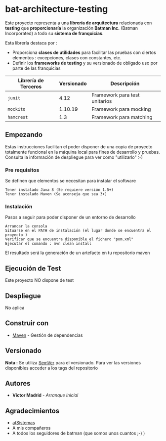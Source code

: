# bat-architecture-testing

Este proyecto representa a una **librería de arquitectura** relacionada con **testing** que **proporcionaría** la organización **Batman Inc.** (Batman Incorporated) a todo su **sistema de franquicias**.

Esta librería destaca por :
- Proporciona **clases de utilidades** para facilitar las pruebas con ciertos elementos : excepciones, clases con constantes, etc. 
- Definir los **frameworks de testing** y su versionado de obligado uso por parte de las franquicias


| Librería de Terceros | Versionado | Descripción |
| ---------- | -----| ------------------------- |
| `junit`         | 4.12 | Framework para test unitarios |
| `mockito`   | 1.10.19 | Framework para mocking |
| `hamcrest`   | 1.3 | Framework para matching |

## Empezando

Estas instrucciones facilitan el poder disponer de una copia de proyecto totalmente funcional en la máquina local para fines de desarrollo y pruebas. Consulta la información de despliegue para ver como "utilizarlo" :-)

### Pre requisitos

Se definen que elementos se necesitan para instalar el software

```
Tener instalado Java 8 (Se requiere versión 1.5+)
Tener instalado Maven (Se aconseja que sea 3+)
```

### Instalación

Pasos a seguir para poder disponer de un entorno de desarrollo

```
Arrancar la consola
Situarse en el PATH de instalación (el lugar donde se encuentra el proyecto )
Verificar que se encuentra disponible el fichero "pom.xml"
Ejecutar el comando : mvn clean install
```

El resultado será la generación de un artefacto en tu repositorio maven


## Ejecución de Test

Este proyecto NO dispone de test


## Despliegue

No aplica

## Construir con

* [Maven](https://maven.apache.org/) - Gestión de dependencias

## Versionado

**Nota :** Se utiliza [SemVer](http://semver.org/) para el versionado. 
Para ver las versiones disponibles acceder a los tags del repositorio

## Autores

* **Víctor Madrid** - *Arranque Inicial* 

## Agradecimientos

* [atSistemas](http://atsistemas.com/)
* A mis compañeros
* A todos los seguidores de batman (que somos unos cuantos ;-) )